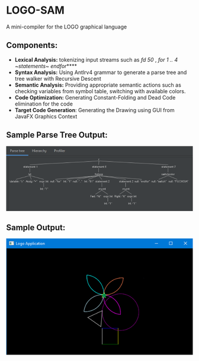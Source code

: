# LOGO-SAM

A mini-compiler for the LOGO graphical language

## Components:

- **Lexical Analysis:** tokenizing input streams such as *fd 50* , *for 1 .. 4 ~statements~ endfor***** 
- **Syntax Analysis:** Using Antlrv4 grammar to generate a parse tree and tree walker with Recursive Descent
- **Semantic Analysis:** Providing appropriate semantic actions such as checking variables from symbol table, switching with available colors.
- **Code Optimization:**  Generating Constant-Folding and Dead Code elimination for the code
- **Target Code Generation**: Generating the Drawing using GUI from JavaFX Graphics Context

## Sample Parse Tree Output:
![](idea64_ynL8UDKCrb.png)

## Sample Output:

![](logo_pic.png)

